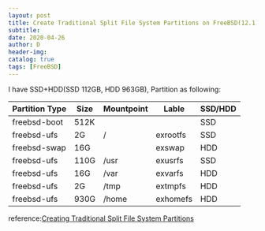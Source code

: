 ```yaml
--- 
layout: post
title: Create Traditional Split File System Partitions on FreeBSD(12.1)
subtitle:
date: 2020-04-26
author: D
header-img:
catalog: true
tags: [FreeBSD]
---
```


I have SSD+HDD(SSD 112GB, HDD 963GB), Partition as following:

|Partition Type|Size|Mountpoint|Lable|SSD/HDD|
|-|-|-|-|-|
|freebsd-boot|512K|||SSD|
|freebsd-ufs|2G|/|exrootfs|SSD|
|freebsd-swap|16G||exswap|HDD|
|freebsd-ufs|110G|/usr|exusrfs|SSD|
|freebsd-ufs|16G|/var|exvarfs|HDD|
|freebsd-ufs|2G|/tmp|extmpfs|HDD|
|freebsd-ufs|930G|/home|exhomefs|HDD|

reference:[Creating Traditional Split File System Partitions](https://www.freebsd.org/doc/en_US.ISO8859-1/books/handbook/bsdinstall-partitioning.html#bsdinstall-part-manual-splitfs)
